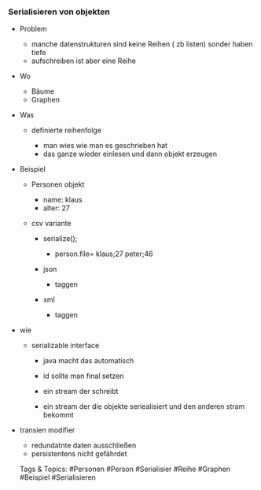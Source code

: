 ### Serialisieren von objekten

- Problem

	- manche datenstrukturen sind keine Reihen ( zb listen) sonder haben tiefe 
	- aufschreiben ist aber eine Reihe

- Wo

	- Bäume
	- Graphen

- Was

	- definierte reihenfolge

		- man wies wie man es geschrieben hat
		- das ganze wieder einlesen und dann objekt erzeugen

- Beispiel

	- Personen objekt

		- name: klaus
		- alter: 27

	- csv variante

		- serialize();

			- person.file=
klaus;27
peter;46

		- json

			- taggen

		- xml

			- taggen

- wie 

	- serializable interface

		- java macht das automatisch
		- id sollte man final setzen
		- ein stream der schreibt 

		- ein stream der die objekte seriealisiert und den anderen stram bekommt

- transien modifier

	- redundatnte daten ausschließen
	- persistentens nicht gefährdet


   Tags & Topics:
   #Personen
   #Person
   #Serialisier
   #Reihe
   #Graphen
   #Beispiel
   #Serialisieren